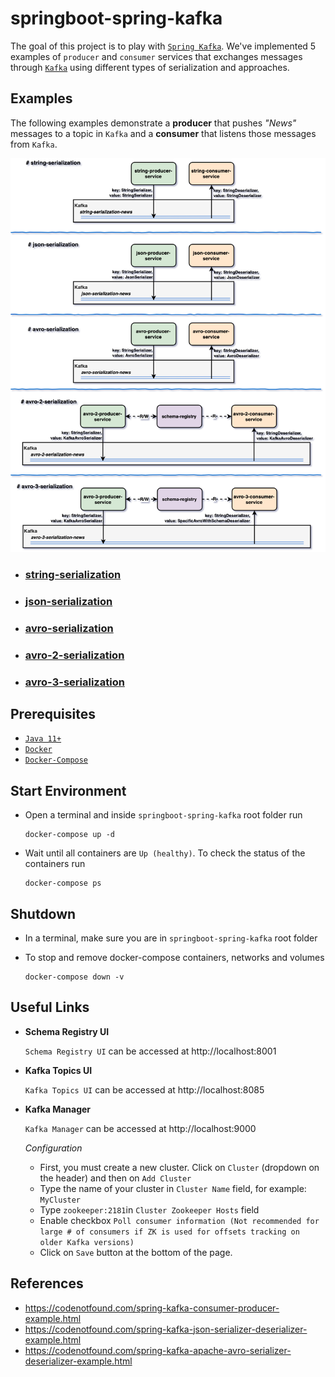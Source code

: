 # springboot-spring-kafka

The goal of this project is to play with [`Spring Kafka`](https://docs.spring.io/spring-kafka/reference/html/). We've implemented 5 examples of `producer` and `consumer` services that exchanges messages through [`Kafka`](https://kafka.apache.org/) using different types of serialization and approaches.

## Examples

The following examples demonstrate a **producer** that pushes _"News"_ messages to a topic in `Kafka` and a **consumer** that listens those messages from `Kafka`.

![project-diagram-samples](images/project-diagram-samples.png)

- ### [string-serialization](https://github.com/ivangfr/springboot-spring-kafka/tree/master/string-serialization#springboot-spring-kafka)
- ### [json-serialization](https://github.com/ivangfr/springboot-spring-kafka/tree/master/json-serialization#springboot-spring-kafka)
- ### [avro-serialization](https://github.com/ivangfr/springboot-spring-kafka/tree/master/avro-serialization#springboot-spring-kafka)
- ### [avro-2-serialization](https://github.com/ivangfr/springboot-spring-kafka/tree/master/avro-2-serialization#springboot-spring-kafka)
- ### [avro-3-serialization](https://github.com/ivangfr/springboot-spring-kafka/tree/master/avro-3-serialization#springboot-spring-kafka)

## Prerequisites

- [`Java 11+`](https://www.oracle.com/java/technologies/javase-jdk11-downloads.html)
- [`Docker`](https://www.docker.com/)
- [`Docker-Compose`](https://docs.docker.com/compose/install/)

## Start Environment

- Open a terminal and inside `springboot-spring-kafka` root folder run
  ```
  docker-compose up -d
  ```

- Wait until all containers are `Up (healthy)`. To check the status of the containers run
  ```
  docker-compose ps
  ```

## Shutdown

- In a terminal, make sure you are in `springboot-spring-kafka` root folder

- To stop and remove docker-compose containers, networks and volumes
  ```
  docker-compose down -v
  ```

## Useful Links

- **Schema Registry UI**

  `Schema Registry UI` can be accessed at http://localhost:8001

- **Kafka Topics UI**

  `Kafka Topics UI` can be accessed at http://localhost:8085

- **Kafka Manager**

  `Kafka Manager` can be accessed at http://localhost:9000

  _Configuration_
  - First, you must create a new cluster. Click on `Cluster` (dropdown on the header) and then on `Add Cluster`
  - Type the name of your cluster in `Cluster Name` field, for example: `MyCluster`
  - Type `zookeeper:2181`in `Cluster Zookeeper Hosts` field
  - Enable checkbox `Poll consumer information (Not recommended for large # of consumers if ZK is used for offsets tracking on older Kafka versions)`
  - Click on `Save` button at the bottom of the page.

## References

- https://codenotfound.com/spring-kafka-consumer-producer-example.html
- https://codenotfound.com/spring-kafka-json-serializer-deserializer-example.html
- https://codenotfound.com/spring-kafka-apache-avro-serializer-deserializer-example.html